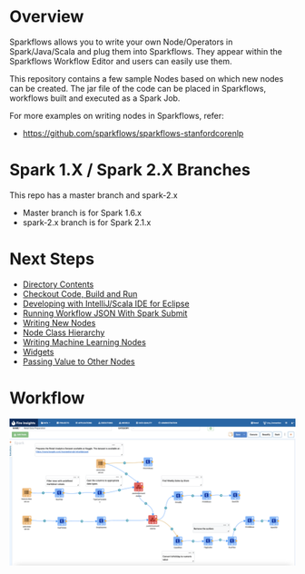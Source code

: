 # Overview

Sparkflows allows you to write your own Node/Operators in Spark/Java/Scala and plug them into Sparkflows. They appear within the Sparkflows Workflow Editor and users can easily use them.

This repository contains a few sample Nodes based on which new nodes can be created. The jar file of the code can be placed in Sparkflows, workflows built and executed as a Spark Job.

For more examples on writing nodes in Sparkflows, refer:

- https://github.com/sparkflows/sparkflows-stanfordcorenlp

# Spark 1.X / Spark 2.X Branches

This repo has a master branch and spark-2.x

- Master branch is for Spark 1.6.x
- spark-2.x branch is for Spark 2.1.x


# Next Steps

- [Directory Contents](https://github.com/sparkflows/writing-new-node/blob/master/docs/README_Directory_Contents.md)
- [Checkout Code, Build and Run](https://github.com/sparkflows/writing-new-node/blob/master/docs/README_Checkout_Code_And_Build.md)
- [Developing with IntelliJ/Scala IDE for Eclipse](https://github.com/sparkflows/writing-new-node/blob/master/docs/README_Developing_With_IntelliJ_Eclipse.md)
- [Running Workflow JSON With Spark Submit](https://github.com/sparkflows/writing-new-node/blob/master/docs/README_Running_Workflow_JSON_With_Spark_Submit.md)
- [Writing New Nodes](https://github.com/sparkflows/writing-new-node/blob/master/docs/README_Writing_New_Nodes.md)
- [Node Class Hierarchy](https://github.com/sparkflows/writing-new-node/blob/master/docs/README_Node_Class_Hierarchy.md)
- [Writing Machine Learning Nodes](https://github.com/sparkflows/writing-new-node/blob/master/docs/README_Writing_Machine_Learning_Nodes.md)
- [Widgets](https://github.com/sparkflows/writing-new-node/blob/master/docs/README_widgets.md)
- [Passing Value to Other Nodes](https://github.com/sparkflows/writing-new-node/blob/master/docs/README_Passing_Value_To_Other_Nodes.md)

# Workflow

<img src="https://github.com/sparkflows/writing-new-node/blob/master/docs/images/workflow.png"/>



